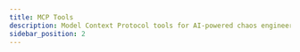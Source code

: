 ```yaml
---
title: MCP Tools
description: Model Context Protocol tools for AI-powered chaos engineering
sidebar_position: 2
---
```

